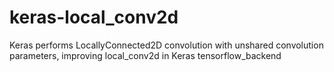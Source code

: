 # keras-local_conv2d
Keras performs LocallyConnected2D convolution with unshared convolution parameters, improving local_conv2d in Keras tensorflow_backend
